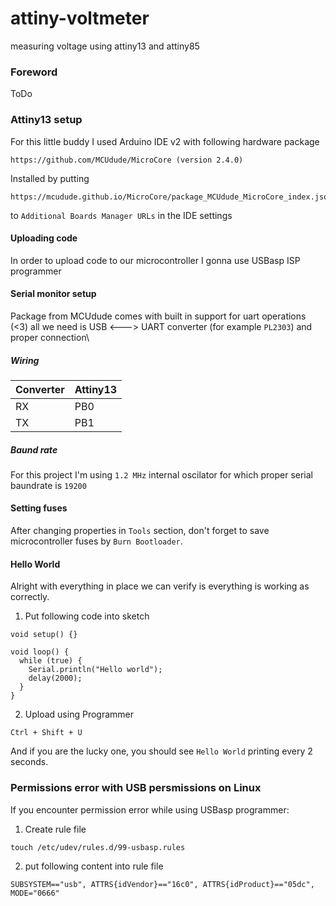 # attiny-voltmeter
measuring voltage using attiny13 and attiny85

### Foreword
ToDo

### Attiny13 setup
For this little buddy I used Arduino IDE v2 with following hardware package

```
https://github.com/MCUdude/MicroCore (version 2.4.0)
```

Installed by putting 
```
https://mcudude.github.io/MicroCore/package_MCUdude_MicroCore_index.json
```

to `Additional Boards Manager URLs` in the IDE settings

#### Uploading code
In order to upload code to our microcontroller I gonna use USBasp ISP programmer


#### Serial monitor setup
Package from MCUdude comes with built in support for uart operations (<3) all we need is USB <---> UART converter (for example `PL2303`) and proper connection\

##### Wiring
| Converter  | Attiny13 |
| ---------- | -------- |
| RX         |     PB0  |
| TX         |     PB1  |

##### Baund rate
For this project I'm using `1.2 MHz` internal oscilator for which proper serial baundrate is `19200`

#### Setting fuses
After changing properties in `Tools` section, don't forget to save microcontroller fuses by `Burn Bootloader`.

#### Hello World
Alright with everything in place we can verify is everything is working as correctly.

1. Put following code into sketch

```
void setup() {}

void loop() {
  while (true) {
    Serial.println("Hello world");
    delay(2000);
  }
}
```

2. Upload using Programmer
```
Ctrl + Shift + U
```

And if you are the lucky one, you should see `Hello World` printing every 2 seconds. 

### Permissions error with USB persmissions on Linux
If you encounter permission error while using USBasp programmer:

1. Create rule file
```
touch /etc/udev/rules.d/99-usbasp.rules
```

2. put following content into rule file
```
SUBSYSTEM=="usb", ATTRS{idVendor}=="16c0", ATTRS{idProduct}=="05dc", MODE="0666"
```